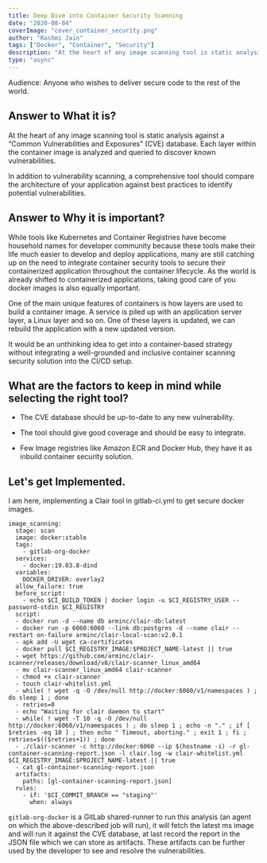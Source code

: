 ```yaml
---
title: Deep Dive into Container Security Scanning
date: "2020-08-04"
coverImage: "cover_container_security.png"
author: "Rashmi Jain"
tags: ["Docker", "Container", "Security"]
description: "At the heart of any image scanning tool is static analysis against a “Common Vulnerabilities and Exposures” (CVE) database. Each layer within the container image is analyzed and queried to discover known vulnerabilities."
type: "async"
---
```


Audience: Anyone who wishes to deliver secure code to the rest of the world.

## Answer to **What it is?**

At the heart of any image scanning tool is static analysis against a “Common Vulnerabilities and Exposures” (CVE) database. Each layer within the container image is analyzed and queried to discover known vulnerabilities.

In addition to vulnerability scanning, a comprehensive tool should compare the architecture of your application against best practices to identify potential vulnerabilities.

## Answer to **Why it is important?**

While tools like Kubernetes and Container Registries have become household names for developer community because these tools make their life much easier to develop and deploy applications, many are still catching up on the need to integrate container security tools to secure their containerized application throughout the container lifecycle. As the world is already shifted to containerized applications, taking good care of you docker images is also equally important.

One of the main unique features of containers is how layers are used to build a container image. A service is piled up with an application server layer, a Linux layer and so on. One of these layers is updated, we can rebuild the application with a new updated version.

It would be an unthinking idea to get into a container-based strategy without integrating a well-grounded and inclusive container scanning security solution into the CI/CD setup.

## What are the factors to keep in mind while selecting the right tool?

- The CVE database should be up-to-date to any new vulnerability.

- The tool should give good coverage and should be easy to integrate.

- Few Image registries like Amazon ECR and Docker Hub, they have it as inbuild container security solution.

## Let's get Implemented.

I am here, implementing a Clair tool in gitlab-ci.yml to get secure docker images.

```
image_scanning:
  stage: scan
  image: docker:stable
  tags:
    - gitlab-org-docker
  services:
    - docker:19.03.8-dind
  variables:
    DOCKER_DRIVER: overlay2
  allow_failure: true
  before_script:
    - echo $CI_BUILD_TOKEN | docker login -u $CI_REGISTRY_USER --password-stdin $CI_REGISTRY
  script:
  - docker run -d --name db arminc/clair-db:latest
  - docker run -p 6060:6060 --link db:postgres -d --name clair --restart on-failure arminc/clair-local-scan:v2.0.1
  - apk add -U wget ca-certificates
  - docker pull $CI_REGISTRY_IMAGE:$PROJECT_NAME-latest || true
  - wget https://github.com/arminc/clair-scanner/releases/download/v8/clair-scanner_linux_amd64
  - mv clair-scanner_linux_amd64 clair-scanner
  - chmod +x clair-scanner
  - touch clair-whitelist.yml
  - while( ! wget -q -O /dev/null http://docker:6060/v1/namespaces ) ; do sleep 1 ; done
  - retries=0
  - echo "Waiting for clair daemon to start"
  - while( ! wget -T 10 -q -O /dev/null http://docker:6060/v1/namespaces ) ; do sleep 1 ; echo -n "." ; if [ $retries -eq 10 ] ; then echo " Timeout, aborting." ; exit 1 ; fi ; retries=$(($retries+1)) ; done
  - ./clair-scanner -c http://docker:6060 --ip $(hostname -i) -r gl-container-scanning-report.json -l clair.log -w clair-whitelist.yml $CI_REGISTRY_IMAGE:$PROJECT_NAME-latest || true
  - cat gl-container-scanning-report.json
  artifacts:
    paths: [gl-container-scanning-report.json]
  rules:
    - if: '$CI_COMMIT_BRANCH == "staging"'
      when: always

```

`gitlab-org-docker` is a GitLab shared-runner to run this analysis (an agent on which the above-described job will run), it will fetch the latest ms image and will run it against the CVE database, at last record the report in the JSON file which we can store as artifacts. These artifacts can be further used by the developer to see and resolve the vulnerabilities.
